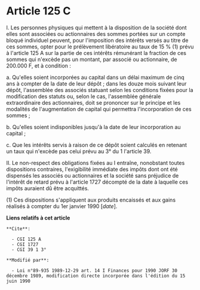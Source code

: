 # Article 125 C

I. Les personnes physiques qui mettent à la disposition de la société dont elles sont associées ou actionnaires des sommes
portées sur un compte bloqué individuel peuvent, pour l'imposition des intérêts versés au titre de ces sommes, opter pour le
prélèvement libératoire au taux de 15 % (1) prévu à l'article 125 A sur la partie de ces intérêts rémunérant la fraction de
ces sommes qui n'excède pas un montant, par associé ou actionnaire, de 200.000 F, et à condition :

a. Qu'elles soient incorporées au capital dans un délai maximum de cinq ans à compter de la date de leur dépôt ; dans les
douze mois suivant leur dépôt, l'assemblée des associés statuant selon les conditions fixées pour la modification des statuts
ou, selon le cas, l'assemblée générale extraordinaire des actionnaires, doit se prononcer sur le principe et les modalités de
l'augmentation de capital qui permettra l'incorporation de ces sommes ;

b. Qu'elles soient indisponibles jusqu'à la date de leur incorporation au capital ;

c. Que les intérêts servis à raison de ce dépôt soient calculés en retenant un taux qui n'excède pas celui prévu au 3° du 1
l'article 39.

II. Le non-respect des obligations fixées au I entraîne, nonobstant toutes dispositions contraires, l'exigibilité immédiate
des impôts dont ont été dispensés les associés ou actionnaires et la société sans préjudice de l'intérêt de retard prévu à
l'article 1727 décompté de la date à laquelle ces impôts auraient dû être acquittés.

(1) Ces dispositions s'appliquent aux produits encaissés et aux gains réalisés à compter du 1er janvier 1990 [*date*].

**Liens relatifs à cet article**

	**Cite**:

	  - CGI 125 A
	  - CGI 1727
	  - CGI 39 1 3°

	**Modifié par**:

	  - Loi n°89-935 1989-12-29 art. 14 I Finances pour 1990 JORF 30 décembre 1989, modification directe incorporée dans l'édition du 15 juin 1990
